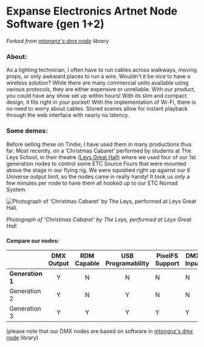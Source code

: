 # Expanse Electronics Artnet Node Software (gen 1+2)
*Forked from [mtongnz's dmx node](https://github.com/mtongnz) library*

### **About:**
As a lighting technician, I often have to run cables across walkways, moving props, or only awkward places to run a wire. Wouldn't it be nice to have a wireless solution? While there are many commercial units available using various protocols, they are either expensive or unreliable. With our product, you could have any show set up within hours! With its slim and compact design, it fits right in your pocket! With the implementation of Wi-Fi, there is no need to worry about cables. Stored scenes allow for instant playback through the web interface with nearly no latency. 

### **Some demos:**
Before selling these on Tindie, I have used them in many productions thus far. Most recently, on a ‘Christmas Cabaret’ performed by students at The Leys School, in their theatre  [(Leys Great Hall)](https://www.theleys.net/591/venue-hire/great-hall) where we used four of our 1st generation nodes to control some ETC Source Fours that were mounted above the stage in our flying rig. We were squished right up against our 6 Universe output limit, so the nodes came in really handy! It took us only a few minutes per node to have them all hooked up to our ETC Nomad System.

![Photograph of 'Christmas Cabaret' by The Leys, performed at Leys Great Hall.](https://expanseelectronics.com/assets/img/tindie/IMG_0002.JPG "Photograph of 'Christmas Cabaret' by The Leys, performed at Leys Great Hall.")

*Photograph of 'Christmas Cabaret' by The Leys, performed at Leys Great Hall.*

### 
**Compare our nodes:**

|               | DMX Output    | RDM Capable | USB Programablilty | PixelFS Support | DMX Input       |
| ------------- |:-------------:|:-----------:|:------------------:| --------------- | ---------       |
| **Generation 1** | Y             | N           | N                  | N               | N               |
| Generation 2 | Y             | N           | Y                  | N               | N               |
| Generation 3  | Y             | Y           | Y                  | Y | Y |


(please note that our DMX nodes are based on software in [mtongnz's dmx node](https://github.com/mtongnz) library)
